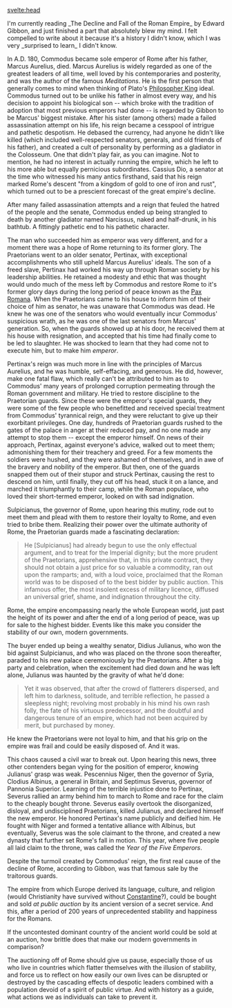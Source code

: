 <svelte:head>

  <title>The Roman Empire was Sold at a Public Auction</title>
  <meta name="description" content="The Roman Empire was the most expansive empire in history, encompassing most of the known world at its height. And yet, near its height, the mighty empire was sold for public auction by it's highest ranking military branch: the Praetorian Guards." />
</svelte:head>
I'm currently reading _The Decline and Fall of the Roman Empire_ by Edward Gibbon, and just finished a part that absolutely blew my mind. I felt compelled to write about it because it's a history I didn't know, which I was very _surprised to learn_ I didn't know.

In A.D. 180, Commodus became sole emperor of Rome after his father, Marcus Aurelius, died. Marcus Aurelius is widely regarded as one of the greatest leaders of all time, well loved by his contemporaries and posterity, and was the author of the famous _Meditations_. He is the first person that generally comes to mind when thinking of Plato's [Philosopher King](https://en.wikipedia.org/wiki/Philosopher_king) ideal. Commodus turned out to be unlike his father in almost every way, and his decision to appoint his biological son -- which broke with the tradition of adoption that most previous emperors had done -- is regarded by Gibbon to be Marcus' biggest mistake. After his sister (among others) made a failed assassination attempt on his life, his reign became a cesspool of intrigue and pathetic despotism. He debased the currency, had anyone he didn't like killed (which included well-respected senators, generals, and old friends of his father), and created a cult of personality by performing as a gladiator in the Colosseum. One that didn't play fair, as you can imagine. Not to mention, he had no interest in actually running the empire, which he left to his more able but equally pernicious subordinates. Cassius Dio, a senator at the time who witnessed his many antics firsthand, said that his reign marked Rome's descent "from a kingdom of gold to one of iron and rust", which turned out to be a prescient forecast of the great empire's decline.

After many failed assassination attempts and a reign that feuled the hatred of the people and the senate, Commodus ended up being strangled to death by another gladiator named Narcissus, naked and half-drunk, in his bathtub. A fittingly pathetic end to his pathetic character.

The man who succeeded him as emperor was very different, and for a moment there was a hope of Rome returning to its former glory. The Praetorians went to an older senator, Pertinax, with exceptional accomplishments who still upheld Marcus Aurelius' ideals. The son of a freed slave, Pertinax had worked his way up through Roman society by his leadership abilities. He retained a modesty and ethic that was thought would undo much of the mess left by Commodus and restore Rome to it's former glory days during the long period of peace known as the [Pax Romana](https://en.wikipedia.org/wiki/Pax_Romana). When the Praetorians came to his house to inform him of their choice of him as senator, he was unaware that Commodus was dead. He knew he was one of the senators who would eventually incur Commodus' suspicious wrath, as he was one of the last senators from Marcus' generation. So, when the guards showed up at his door, he received them at his house with resignation, and accepted that his time had finally come to be led to slaughter. He was shocked to learn that they had come not to execute him, but to make him _emperor_.

Pertinax's reign was much more in line with the principles of Marcus Aurelius, and he was humble, self-effacing, and generous. He did, however, make one fatal flaw, which really can't be attributed to him as to Commodus' many years of prolonged corruption permeating through the Roman government and military. He tried to restore discipline to the Praetorian guards. Since these were the emperor's special guards, they were some of the few people who benefitted and received special treatment from Commodus' tyrannical reign, and they were reluctant to give up their exorbitant privileges. One day, hundreds of Praetorian guards rushed to the gates of the palace in anger at their reduced pay, and no one made any attempt to stop them -- except the emperor himself. On news of their approach, Pertinax, against everyone's advice, walked out to meet them; admonishing them for their treachery and greed. For a few moments the soldiers were hushed, and they were ashamed of themselves, and in awe of the bravery and nobility of the emperor. But then, one of the guards snapped them out of their stupor and struck Pertinax, causing the rest to descend on him, until finally, they cut off his head, stuck it on a lance, and marched it triumphantly to their camp, while the Roman populace, who loved their short-termed emperor, looked on with sad indignation.

Sulpicianus, the governor of Rome, upon hearing this mutiny, rode out to meet them and plead with them to restore their loyalty to Rome, and even tried to bribe them. Realizing their power over the ultimate authority of Rome, the Praetorian guards made a fascinating declaration:

> He [Sulpicianus] had already begun to use the only effectual argument, and to treat for the Imperial dignity; but the more prudent of the Praetorians, apprehensive that, in this private contract, they should not obtain a just price for so valuable a commodity, ran out upon the ramparts; and, with a loud voice, proclaimed that the Roman world was to be disposed of to the best bidder by public auction. This infamous offer, the most insolent excess of military licence, diffused an universal grief, shame, and indignation throughout the city.

Rome, the empire encompassing nearly the whole European world, just past the height of its power and after the end of a long period of peace, was up for sale to the highest bidder. Events like this make you consider the stability of our own, modern governments.

The buyer ended up being a wealthy senator, Didius Julianus, who won the bid against Sulpicianus, and who was placed on the throne soon thereafter, paraded to his new palace ceremoniously by the Praetorians. After a big party and celebration, when the excitement had died down and he was left alone, Julianus was haunted by the gravity of what he'd done:

> Yet it was observed, that after the crowd of flatterers dispersed, and left him to darkness, solitude, and terrible reflection, he passed a sleepless night; revolving most probably in his mind his own rash folly, the fate of his virtuous predecessor, and the doubtful and dangerous tenure of an empire, which had not been acquired by merit, but purchased by money.

He knew the Praetorians were not loyal to him, and that his grip on the empire was frail and could be easily disposed of. And it was.

This chaos caused a civil war to break out. Upon hearing this news, three other contenders began vying for the position of emperor, knowing Julianus' grasp was weak. Pescennius Niger, then the governor of Syria, Clodius Albinus, a general in Britain, and Septimus Severus, governor of Pannonia Superior. Learning of the terrible injustice done to Pertinax, Severus rallied an army behind him to march to Rome and race for the claim to the cheaply bought throne. Severus easily overtook the disorganized, disloyal, and undisciplined Praetorians, killed Julianus, and declared himself the new emperor. He honored Pertinax's name publicly and deified him. He fought with Niger and formed a tentative alliance with Albinus, but eventually, Severus was the sole claimant to the throne, and created a new dynasty that further set Rome's fall in motion. This year, where five people all laid claim to the throne, was called the _Year of the Five Emperors_.

Despite the turmoil created by Commodus' reign, the first real cause of the decline of Rome, according to Gibbon, was that famous sale by the traitorous guards.

The empire from which Europe derived its language, culture, and religion (would Christianity have survived without [Constantine](https://en.wikipedia.org/wiki/Constantine_the_Great)?), could be bought and sold _at public auction_ by its ancient version of a secret service. And this, after a period of 200 years of unprecedented stability and happiness for the Romans.

If the uncontested dominant country of the ancient world could be sold at an auction, how brittle does that make our modern governments in comparison?

The auctioning off of Rome should give us pause, especially those of us who live in countries which flatter themselves with the illusion of stability, and force us to reflect on how easily our own lives can be disrupted or destroyed by the cascading effects of despotic leaders combined with a population devoid of a spirit of public virtue. And with history as a guide, what actions we as individuals can take to prevent it.
